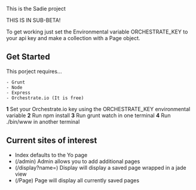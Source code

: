 This is the Sadie project

THIS IS IN SUB-BETA!

To get working just set the Environmental variable ORCHESTRATE_KEY to your api key and make a collection with a Page object.

## Get Started
   
   This porject requires...

    - Grunt
    - Node
    - Express
    - Orchestrate.io (It is free)

  **1** Set your Orchestrate.io key using the ORCHESTRATE_KEY environmental variable
  **2** Run npm install
  **3** Run grunt watch in one terminal
  **4** Run ./bin/www in another terminal
 
## Current sites of interest
  - Index defaults to the Yo page
  - (/admin) Admin allows you to add additional pages
  - (/display?name=<name>) Display will display a saved page wrapped in a jade view
  - (/Page) Page will display all currently saved pages 
